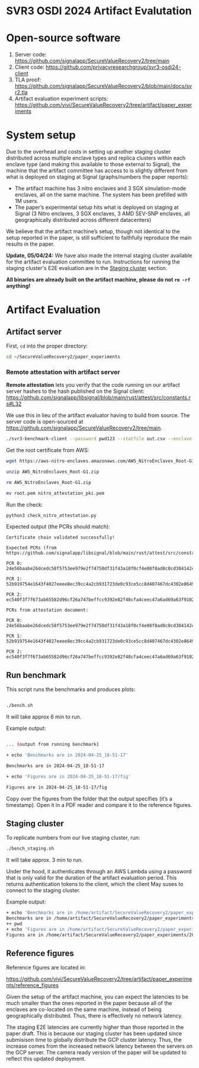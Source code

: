 # SVR3 OSDI 2024 Artifact Evalutation

# Open-source software
1. Server code: https://github.com/signalapp/SecureValueRecovery2/tree/main
2. Client code: https://github.com/privacyresearchgroup/svr3-osdi24-client
3. TLA proof: https://github.com/signalapp/SecureValueRecovery2/blob/main/docs/svr2.tla
4. Artifact evaluation experiment scripts: https://github.com/vivi/SecureValueRecovery2/tree/artifact/paper_experiments

# System setup
Due to the overhead and costs in setting up another staging cluster distributed across multiple enclave types and replica clusters within each enclave type (and making this available to those external to Signal), the machine that the artifact committee has access to is slightly different from what is deployed on staging at Signal (graphs/numbers the paper reports):

- The artifact machine has 3 nitro enclaves and 3 SGX simulation-mode enclaves, all on the same machine. The system has been prefilled with 1M users.
- The paper’s experimental setup hits what is deployed on staging at Signal (3 Nitro enclaves, 3 SGX enclaves, 3 AMD SEV-SNP enclaves, all geographically distributed across different datacenters)

We believe that the artifact machine’s setup, though not identical to the setup reported in the paper, is still sufficient to faithfully reproduce the main results in the paper.

**Update, 05/04/24:** We have also made the internal staging cluster available for the artifact evaluation committee to run. Instructions for running the staging cluster's E2E evaluation are in the [Staging cluster](#staging-cluster) section.

**All binaries are already built on the artifact machine, please do not `rm -rf` anything!**

# Artifact Evaluation

## Artifact server

First, `cd` into the proper directory:

```sh
cd ~/SecureValueRecovery2/paper_experiments
```
### Remote attestation with artifact server

**Remote attestation** lets you verify that the code running on our artifact server hashes to the hash published on the Signal client: https://github.com/signalapp/libsignal/blob/main/rust/attest/src/constants.rs#L32

We use this in lieu of the artifact evaluator having to build from source. The server code is open-sourced at https://github.com/signalapp/SecureValueRecovery2/tree/main.

```sh
./svr3-benchmark-client --password pwd123 --statfile out.csv --enclave-secret AAAAAAAAAAAAAAAAAAAAAAAAAAAAAAAAAAAAAAAAAAA= --attest-doc nitro_attest.bin
```

Get the root certificate from AWS:

```sh
wget https://aws-nitro-enclaves.amazonaws.com/AWS_NitroEnclaves_Root-G1.zip

unzip AWS_NitroEnclaves_Root-G1.zip

rm AWS_NitroEnclaves_Root-G1.zip

mv root.pem nitro_attestation_pki.pem
```

Run the check:

```sh
python3 check_nitro_attestation.py
```

Expected output (the PCRs should match):

```
Certificate chain validated successfully!

Expected PCRs (from https://github.com/signalapp/libsignal/blob/main/rust/attest/src/constants.rs#L32):

PCR 0: 24e56baabe26dcedc58f5753ee979e2f74750df31f43a18f0cf4e08f8ad8c0cd304142cf3441945c3568f4096cb69c66

PCR 1: 52b919754e1643f4027eeee8ec39cc4a2cb931723de0c93ce5cc8d407467dc4302e86490c01c0d755acfe10dbf657546

PCR 2: ec540f3f7f673ab65582d96cf26a747beffcc9392e82f48cfa4ceec47a6ad69a63f9102fc7e1fae37a83a9741814210f

PCRs from attestation document:

PCR 0: 24e56baabe26dcedc58f5753ee979e2f74750df31f43a18f0cf4e08f8ad8c0cd304142cf3441945c3568f4096cb69c66

PCR 1: 52b919754e1643f4027eeee8ec39cc4a2cb931723de0c93ce5cc8d407467dc4302e86490c01c0d755acfe10dbf657546

PCR 2: ec540f3f7f673ab65582d96cf26a747beffcc9392e82f48cfa4ceec47a6ad69a63f9102fc7e1fae37a83a9741814210f
```

## Run benchmark

This script runs the benchmarks and produces plots:

```sh

./bench.sh

```

It will take approx 6 min to run. 

Example output:

```sh

... (output from running benchmark)

+ echo 'Benchmarks are in 2024-04-25_18-51-17'

Benchmarks are in 2024-04-25_18-51-17

+ echo 'Figures are in 2024-04-25_18-51-17/fig'

Figures are in 2024-04-25_18-51-17/fig

```

Copy over the figures from the folder that the output specifies (it’s a timestamp). Open it in a PDF reader and compare it to the reference figures.

## Staging cluster

To replicate numbers from our live staging cluster, run:
```sh
./bench_staging.sh
```
It will take approx. 3 min to run.

Under the hood, it authenticates through an AWS Lambda using a password that is only valid for the duration of the artifact evaluation period. This returns authentication tokens to the client, which the client May suses to connect to the staging cluster.

Example output:
```sh
+ echo 'Benchmarks are in /home/artifact/SecureValueRecovery2/paper_experiments/2024-05-04_22-58-47_staging'
Benchmarks are in /home/artifact/SecureValueRecovery2/paper_experiments/2024-05-04_22-58-47_staging
++ pwd
+ echo 'Figures are in /home/artifact/SecureValueRecovery2/paper_experiments/2024-05-04_22-58-47_staging/fig'
Figures are in /home/artifact/SecureValueRecovery2/paper_experiments/2024-05-04_22-58-47_staging/fig
```

## Reference figures

Reference figures are located in:

https://github.com/vivi/SecureValueRecovery2/tree/artifact/paper_experiments/reference_figures

Given the setup of the artifact machine, you can expect the latencies to be much smaller than the ones reported in the paper because all of the enclaves are co-located on the same machine, instead of being geographically distributed. Thus, there is effectively no network latency.

The staging E2E latencies are currently higher than those reported in the paper draft. This is because our staging cluster has been updated since submisison time to globally distribute the GCP cluster latency. Thus, the increase comes from the increased network latency between the servers on the GCP server. The camera ready version of the paper will be updated to reflect this updated deployment.